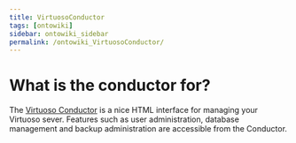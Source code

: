 ```yaml
---
title: VirtuosoConductor
tags: [ontowiki]
sidebar: ontowiki_sidebar
permalink: /ontowiki_VirtuosoConductor/
---
```

# What is the conductor for?

The [Virtuoso Conductor](http://docs.openlinksw.com/virtuoso/adminui.html) is a nice HTML interface for managing your Virtuoso sever. Features such as user administration, database management and backup administration are accessible from the Conductor.

